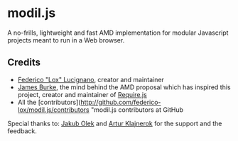 modil.js
=========
A no-frills, lightweight and fast AMD implementation for modular Javascript projects meant to run in a Web browser.

Credits
-------
*	[Federico "Lox" Lucignano](https://plus.google.com/117046182016070432246 "Google profile"), creator and maintainer
*	[James Burke](https://github.com/jrburke), the mind behind the AMD proposal which has inspired this project, creator and maintainer of [Require.js](http://requirejs.org/)
*	All the [contributors](http://github.com/federico-lox/modil.js/contributors "modil.js contributors at GitHub

Special thanks to:
[Jakub Olek](https://plus.google.com/112565259111817320425) and [Artur Klajnerok](https://plus.google.com/109367642971679785165) for the support and the feedback.
